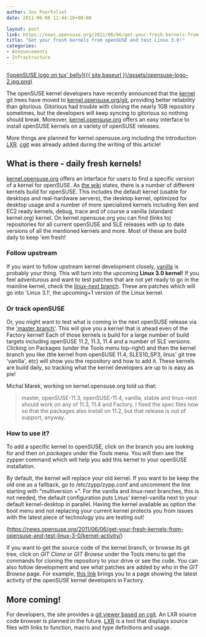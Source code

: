 ```yaml
---
author: Jos Poortvliet
date: 2011-06-06 11:44:16+00:00

layout: post
link: https://news.opensuse.org/2011/06/06/get-your-fresh-kernels-from-opensuse-and-test-linux-3-0/
title: "Get your fresh kernels from openSUSE and test Linux 3.0!"
categories:
- Announcements
- Infrastructure
---
```

[![openSUSE logo on tux' belly]({{ site.baseurl }}/assets/opensuse-logo-2.jpg.png)](https://news.opensuse.org/2011/06/06/get-your-fresh-kernels-from-opensuse-and-test-linux-3-0/opensuse-logo-2-jpg/)

The openSUSE kernel developers have recently announced that the [kernel](http://en.opensuse.org/Kernel) git trees have moved to [kernel.opensuse.org/git](http://kernel.opensuse.org/git), providing better reliability than gitorious. Gitorious had trouble with cloning the nearly 1GB repository sometimes, but the developers will keep syncing to gitorious so nothing should break. Moreover, [kernel.opensuse.org](http://kernel.opensuse.org/) offers an easy interface to install openSUSE kernels on a variety of openSUSE releases.

More things are planned for kernel.opensuse.org including the introduction [LXR](http://lxr.linux.no/). [cgit](http://hjemli.net/git/cgit/about/) was already added during the writing of this article!<!-- more -->



## What is there - daily fresh kernels!


[kernel.opensuse.org](http://kernel.opensuse.org) offers an interface for users to find a specific version of a kernel for openSUSE. As [the wiki](http://en.opensuse.org/Kernel) states, there is a number of different kernels build for openSUSE. This includes the default kernel (usable for desktops and real-hardware servers), the desktop kernel, optimized for desktop usage and a number of more specialized kernels including Xen and EC2 ready kernels, debug, trace and of course a vanilla (standard kernel.org) kernel. On kernel.opensuse.org you can find (links to) repositories for all current openSUSE and SLE releases with up to date versions of all the mentioned kernels and more. Most of these are build daily to keep 'em fresh!



### Follow upstream


If you want to follow upstream kernel development closely, [vanilla](http://kernel.opensuse.org/branches/vanilla) is probably your thing. This will turn into the upcoming **Linux 3.0 kernel**! If you feel adventurous and want to test patches that are not yet ready to go in the mainline kernel, check the [linux-next branch](http://kernel.opensuse.org/branches/linux-next). These are patches which will go into 'Linux 3.1', the upcoming+1 version of the Linux kernel.



### Or track openSUSE


Or, you might want to test what is coming in the next openSUSE release via the ['master branch'](http://kernel.opensuse.org/branches/master). This will give you a kernel that is ahead even of the Factory kernel! Each of those kernels is build for a large number of build targets including openSUSE 11.2, 11.3, 11.4 and a number of SLE versions. Clicking on Packages (under the Tools menu top-right) and then the kernel branch you like (the kernel from openSUSE 11.4, SLES10_SP3, linus' git tree 'vanilla', etc) will show you the repository and how to add it. These kernels are build daily, so tracking what the kernel developers are up to is easy as pie!

Michal Marek, working on kernel.opensuse.org told us that: 

<blockquote>master, openSUSE-11.3, openSUSE-11.4, vanilla, stable and linux-next should work on any of 11.3, 11.4 and Factory. I fixed the spec files now so that the packages also install on 11.2, but that release is out of support, anyway.</blockquote>





### How to use it?


To add a specific kernel to openSUSE, click on the branch you are looking for and then on _packages_ under the Tools menu. You will then see the zypper command which will help you add this kernel to your openSUSE installation.

By default, the kernel will replace your old kernel. If you want to be keep the old one as a fallback, go to /etc/zypp/zypp.conf and uncomment the line starting with "multiversion =". For the vanilla and linux-next branches, this is not needed, the default configuration puts Linus' kernel-vanilla next to your default kernel-desktop in parallel. Having the kernel available as option the boot menu and not replacing your current kernel protects you from issues with the latest piece of technology you are testing out!

(https://news.opensuse.org/2011/06/06/get-your-fresh-kernels-from-opensuse-and-test-linux-3-0/kernel-activity/)

If you want to get the source code of the kernel branch, or browse its git tree, click on _GIT Clone_ or _GIT Browse_ under the Tools menu to get the commands for cloning the repository to your drive or see the code. You can also follow development and see what patches are added by who in the _GIT Browse_ page. For example, [this link](http://kernel.opensuse.org/cgit/kernel/log/?h=master) brings you to a page showing the latest activity of the openSUSE kernel developers in Factory.



## More coming!


For developers, the site provides a [git viewer based on cgit](http://kernel.opensuse.org/cgit). An LXR source code browser is planned in the future. [LXR](http://lxr.linux.no/) is a tool that displays source files with links to function, macro and type definitions and usage.		
